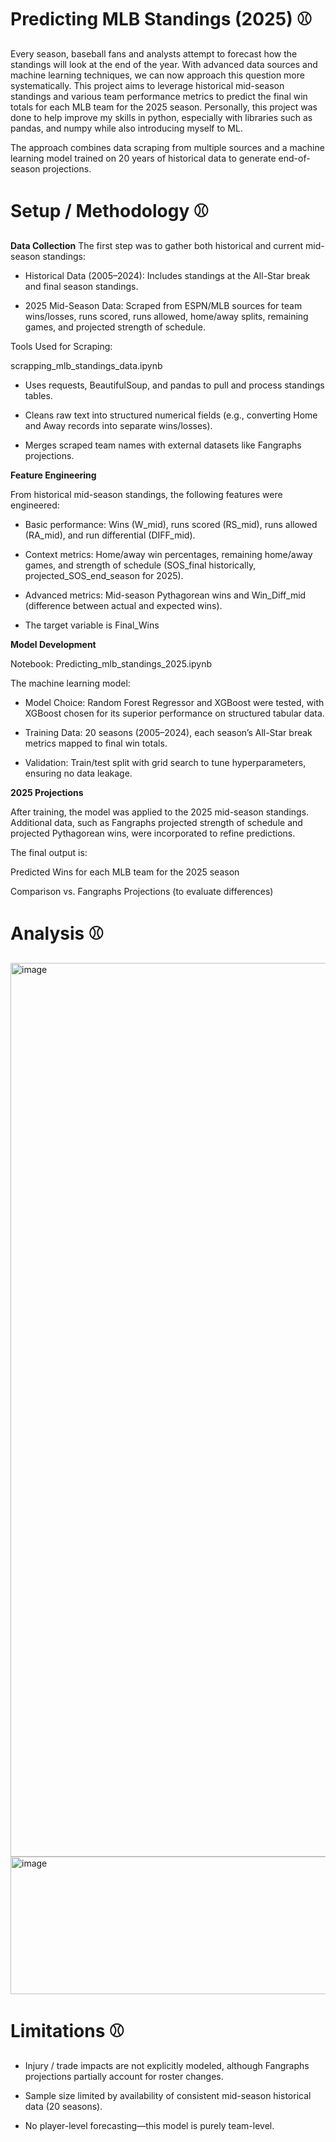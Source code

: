 # Predicting MLB Standings (2025) ⚾

Every season, baseball fans and analysts attempt to forecast how the standings will look at the end of the year. With advanced data sources and machine learning techniques, we can now approach this question more systematically. This project aims to leverage historical mid-season standings and various team performance metrics to predict the final win totals for each MLB team for the 2025 season. Personally, this project was done to help improve my skills in python, especially with libraries such as pandas, and numpy while also introducing myself to ML. 

The approach combines data scraping from multiple sources and a machine learning model trained on 20 years of historical data to generate end-of-season projections.


# Setup / Methodology ⚾

**Data Collection**
The first step was to gather both historical and current mid-season standings:

- Historical Data (2005–2024): Includes standings at the All-Star break and final season standings.

- 2025 Mid-Season Data: Scraped from ESPN/MLB sources for team wins/losses, runs scored, runs allowed, home/away splits, remaining games, and projected strength of schedule.

Tools Used for Scraping:

scrapping_mlb_standings_data.ipynb

- Uses requests, BeautifulSoup, and pandas to pull and process standings tables.

- Cleans raw text into structured numerical fields (e.g., converting Home and Away records into separate wins/losses).

- Merges scraped team names with external datasets like Fangraphs projections.

**Feature Engineering**

From historical mid-season standings, the following features were engineered:

- Basic performance: Wins (W_mid), runs scored (RS_mid), runs allowed (RA_mid), and run differential (DIFF_mid).

- Context metrics: Home/away win percentages, remaining home/away games, and strength of schedule (SOS_final historically, projected_SOS_end_season for 2025).

- Advanced metrics: Mid-season Pythagorean wins and Win_Diff_mid (difference between actual and expected wins).

- The target variable is Final_Wins

**Model Development**

Notebook: Predicting_mlb_standings_2025.ipynb

The machine learning model:

- Model Choice: Random Forest Regressor and XGBoost were tested, with XGBoost chosen for its superior performance on structured tabular data.

- Training Data: 20 seasons (2005–2024), each season’s All-Star break metrics mapped to final win totals.

- Validation: Train/test split with grid search to tune hyperparameters, ensuring no data leakage.

**2025 Projections**

After training, the model was applied to the 2025 mid-season standings. Additional data, such as Fangraphs projected strength of schedule and projected Pythagorean wins, were incorporated to refine predictions.

The final output is:

Predicted Wins for each MLB team for the 2025 season

Comparison vs. Fangraphs Projections (to evaluate differences)

# Analysis ⚾

<img width="1430" height="1430" alt="image" src="https://github.com/user-attachments/assets/7b172e67-da22-406c-937f-48799ca69baa" />
<img width="1430" height="220" alt="image" src="https://github.com/user-attachments/assets/d72e8d11-246c-4d90-9ead-181011ddc14e" />


# Limitations ⚾
- Injury / trade impacts are not explicitly modeled, although Fangraphs projections partially account for roster changes.

- Sample size limited by availability of consistent mid-season historical data (20 seasons).

- No player-level forecasting—this model is purely team-level.


